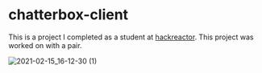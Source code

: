 # chatterbox-client
This is a project I completed as a student at [hackreactor](http://hackreactor.com). This project was worked on with a pair.

![2021-02-15_16-12-30 (1)](https://user-images.githubusercontent.com/61848395/108004740-836d4800-6fab-11eb-87f1-deee5d5206ad.gif)﻿
